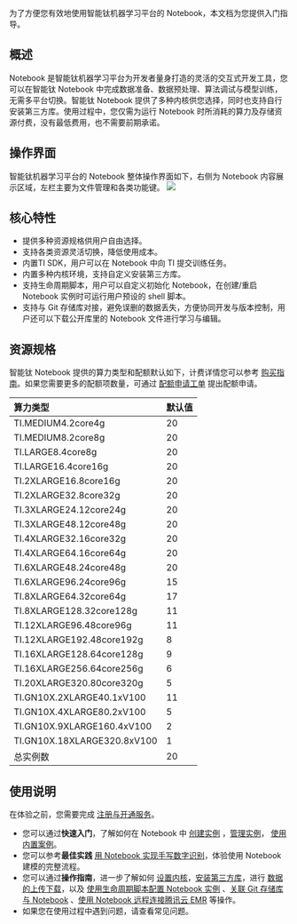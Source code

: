 为了方便您有效地使用智能钛机器学习平台的 Notebook，本文档为您提供入门指导。

## 概述
Notebook 是智能钛机器学习平台为开发者量身打造的灵活的交互式开发工具，您可以在智能钛 Notebook 中完成数据准备、数据预处理、算法调试与模型训练，无需多平台切换。智能钛 Notebook 提供了多种内核供您选择，同时也支持自行安装第三方库。使用过程中，您仅需为运行 Notebook 时所消耗的算力及存储资源付费，没有最低费用，也不需要前期承诺。

## 操作界面
智能钛机器学习平台的 Notebook 整体操作界面如下，右侧为 Notebook 内容展示区域，左栏主要为文件管理和各类功能键。
![](https://main.qcloudimg.com/raw/fd2c462ac8501edb3e77f4e6c5d559d8.png)

## 核心特性
- 提供多种资源规格供用户自由选择。
- 支持各类资源灵活切换，降低使用成本。
- 内置TI SDK，用户可以在 Notebook 中向 TI 提交训练任务。
- 内置多种内核环境，支持自定义安装第三方库。
- 支持生命周期脚本，用户可以自定义初始化 Notebook，在创建/重启 Notebook 实例时可运行用户预设的 shell 脚本。
- 支持与 Git 存储库对接，避免误删的数据丢失，方便协同开发与版本控制，用户还可以下载公开库里的 Notebook 文件进行学习与编辑。



## 资源规格
智能钛 Notebook 提供的算力类型和配额默认如下，计费详情您可以参考 [购买指南](https://cloud.tencent.com/document/product/851/39693)。如果您需要更多的配额项数量，可通过 [配额申请工单](https://console.cloud.tencent.com/workorder/category/create?level1_id=6&level2_id=350&level1_name=计算与网络&level2_name=容器服务CCS) 提出配额申请。

| 算力类型                    | 默认值 |
| :-------------------------- | :----- |
| TI.MEDIUM4.2core4g          | 20     |
| TI.MEDIUM8.2core8g          | 20     |
| TI.LARGE8.4core8g           | 20     |
| TI.LARGE16.4core16g         | 20     |
| TI.2XLARGE16.8core16g       | 20     |
| TI.2XLARGE32.8core32g       | 20     |
| TI.3XLARGE24.12core24g      | 20     |
| TI.3XLARGE48.12core48g      | 20     |
| TI.4XLARGE32.16core32g      | 20     |
| TI.4XLARGE64.16core64g      | 20     |
| TI.6XLARGE48.24core48g      | 20     |
| TI.6XLARGE96.24core96g      | 15     |
| TI.8XLARGE64.32core64g      | 17     |
| TI.8XLARGE128.32core128g    | 11     |
| TI.12XLARGE96.48core96g     | 11     |
| TI.12XLARGE192.48core192g   | 8      |
| TI.16XLARGE128.64core128g   | 9      |
| TI.16XLARGE256.64core256g   | 6      |
| TI.20XLARGE320.80core320g   | 5      |
| TI.GN10X.2XLARGE40.1xV100   | 11     |
| TI.GN10X.4XLARGE80.2xV100   | 5      |
| TI.GN10X.9XLARGE160.4xV100  | 2      |
| TI.GN10X.18XLARGE320.8xV100 | 1      |
| 总实例数                    | 20     |


## 使用说明
在体验之前，您需要完成 [注册与开通服务](https://cloud.tencent.com/document/product/851/39086)。
- 您可以通过**快速入门**，了解如何在 Notebook 中 [创建实例](https://cloud.tencent.com/document/product/851/40073) ，[管理实例](https://cloud.tencent.com/document/product/851/41626)， [使用内置案例](https://cloud.tencent.com/document/product/851/40074)。
- 您可以参考**最佳实践** [用 Notebook 实现手写数字识别](https://cloud.tencent.com/document/product/851/38030)，体验使用 Notebook 建模的完整流程。
- 您可以通过**操作指南**，进一步了解如何 [设置内核](https://cloud.tencent.com/document/product/851/41627)，[安装第三方库](https://cloud.tencent.com/document/product/851/40119)，进行 [数据的上传下载](https://cloud.tencent.com/document/product/851/40143)，以及 [使用生命周期脚本配置 Notebook 实例](https://cloud.tencent.com/document/product/851/43140) 、[关联 Git 存储库与 Notebook](https://cloud.tencent.com/document/product/851/43139) 、[使用 Notebook 远程连接腾讯云 EMR](https://cloud.tencent.com/document/product/851/43222) 等操作。
- 如果您在使用过程中遇到问题，请查看常见问题。



